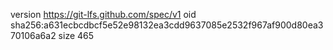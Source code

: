 version https://git-lfs.github.com/spec/v1
oid sha256:a631ecbcdbcf5e52e98132ea3cdd9637085e2532f967af900d80ea370106a6a2
size 465
